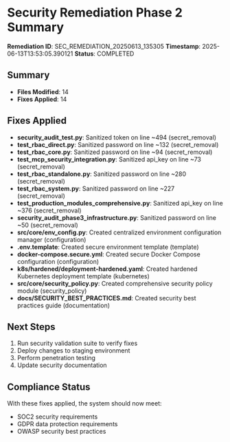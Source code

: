 # Security Remediation Phase 2 Summary

**Remediation ID**: SEC_REMEDIATION_20250613_135305
**Timestamp**: 2025-06-13T13:53:05.390121
**Status**: COMPLETED

## Summary

- **Files Modified**: 14
- **Fixes Applied**: 14

## Fixes Applied

- **security_audit_test.py**: Sanitized token on line ~494 (secret_removal)
- **test_rbac_direct.py**: Sanitized password on line ~132 (secret_removal)
- **test_rbac_core.py**: Sanitized password on line ~94 (secret_removal)
- **test_mcp_security_integration.py**: Sanitized api_key on line ~73 (secret_removal)
- **test_rbac_standalone.py**: Sanitized password on line ~280 (secret_removal)
- **test_rbac_system.py**: Sanitized password on line ~227 (secret_removal)
- **test_production_modules_comprehensive.py**: Sanitized api_key on line ~376 (secret_removal)
- **security_audit_phase3_infrastructure.py**: Sanitized password on line ~50 (secret_removal)
- **src/core/env_config.py**: Created centralized environment configuration manager (configuration)
- **.env.template**: Created secure environment template (template)
- **docker-compose.secure.yml**: Created secure Docker Compose configuration (configuration)
- **k8s/hardened/deployment-hardened.yaml**: Created hardened Kubernetes deployment template (kubernetes)
- **src/core/security_policy.py**: Created comprehensive security policy module (security_policy)
- **docs/SECURITY_BEST_PRACTICES.md**: Created security best practices guide (documentation)

## Next Steps

1. Run security validation suite to verify fixes
2. Deploy changes to staging environment
3. Perform penetration testing
4. Update security documentation

## Compliance Status

With these fixes applied, the system should now meet:
- SOC2 security requirements
- GDPR data protection requirements
- OWASP security best practices
